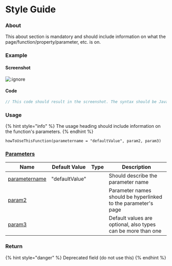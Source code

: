 # Style Guide

### About

This about section is mandatory and should include information on what the page/function/property/parameter, etc. is on.

### Example

<!-- tabs:start -->
#### Screenshot
![](/assets/cdrive.png ':ignore')

#### Code
```javascript
// This code should result in the screenshot. The syntax should be JavaScript
```
<!-- tabs:end -->

### Usage

{% hint style="info" %}
The usage heading should include information on the function's parameters.
{% endhint %}

`howToUseThisFunction(parametername = "defaultValue", param2, param3)`

### [Parameters](style-guide#undefined)

<table><thead><tr><th>Name</th><th>Default Value</th><th data-type="select" data-multiple>Type</th><th>Description</th></tr></thead><tbody><tr><td><a href="style-guide">parametername</a></td><td>"defaultValue"</td><td></td><td>Should describe the parameter name</td></tr><tr><td><a href="style-guide">param2</a></td><td></td><td></td><td>Parameter names should be hyperlinked to the parameter's page</td></tr><tr><td><a href="style-guide">param3</a></td><td></td><td></td><td>Default values are optional, also types can be more than one</td></tr></tbody></table>

### Return

{% hint style="danger" %}
Deprecated field (do not use this)
{% endhint %}
